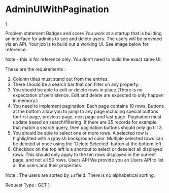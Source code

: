# AdminUIWithPagination

{
 
Problem statement
Badges and score
You work at a startup that is building an interface for admins to see and delete users. The users will be provided via an API. Your job is to build out a working UI. 
See image below for reference.

Note - this is for reference only. You don't need to build the exact same UI.

These are the requirements :

1. Column titles must stand out from the entries.
2. There should be a search bar that can filter on any property.
3. You should be able to edit or delete rows in place.(There is no expectation of persistence. Edit and delete are expected to only happen in memory.)
4. You need to implement pagination: Each page contains 10 rows. Buttons at the bottom allow you to jump to any page including special buttons for first page, 
previous page, next page and last page. Pagination must update based on search/filtering. If there are 25 records for example that match a search query, 
then pagination buttons should only go till 3.
5. You should be able to select one or more rows. A selected row is highlighted with a grayish background color. Multiple selected rows can be deleted at once using 
the 'Delete Selected' button at the bottom left.
6. Checkbox on the top left is a shortcut to select or deselect all displayed rows. This should only apply to the ten rows displayed in the current page, 
and not all 50 rows.
Users API
We provide you an Users API to list all the users and their properties.


Note :
The users are sorted by `id` field. There is no alphabetical sorting.

Request Type :
GET
}
